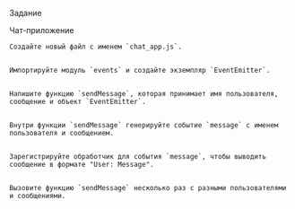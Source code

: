 Задание 

Чат-приложение

    Создайте новый файл с именем `chat_app.js`.


    Импортируйте модуль `events` и создайте экземпляр `EventEmitter`.


    Напишите функцию `sendMessage`, которая принимает имя пользователя, сообщение и объект `EventEmitter`.


    Внутри функции `sendMessage` генерируйте событие `message` с именем пользователя и сообщением.


    Зарегистрируйте обработчик для события `message`, чтобы выводить сообщение в формате "User: Message".


    Вызовите функцию `sendMessage` несколько раз с разными пользователями и сообщениями.


